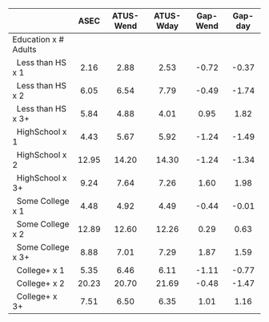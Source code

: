 
|                      |         ASEC |    ATUS-Wend |    ATUS-Wday |     Gap-Wend |      Gap-day |
| -------------------- | :----------: | :----------: | :----------: | :----------: | :----------: |
| Education x # Adults |              |              |              |              |              |
| &nbsp;&nbsp;Less than HS x 1 |         2.16 |         2.88 |         2.53 |        -0.72 |        -0.37 |
| &nbsp;&nbsp;Less than HS x 2 |         6.05 |         6.54 |         7.79 |        -0.49 |        -1.74 |
| &nbsp;&nbsp;Less than HS x 3+ |         5.84 |         4.88 |         4.01 |         0.95 |         1.82 |
| &nbsp;&nbsp;HighSchool x 1 |         4.43 |         5.67 |         5.92 |        -1.24 |        -1.49 |
| &nbsp;&nbsp;HighSchool x 2 |        12.95 |        14.20 |        14.30 |        -1.24 |        -1.34 |
| &nbsp;&nbsp;HighSchool x 3+ |         9.24 |         7.64 |         7.26 |         1.60 |         1.98 |
| &nbsp;&nbsp;Some College x 1 |         4.48 |         4.92 |         4.49 |        -0.44 |        -0.01 |
| &nbsp;&nbsp;Some College x 2 |        12.89 |        12.60 |        12.26 |         0.29 |         0.63 |
| &nbsp;&nbsp;Some College x 3+ |         8.88 |         7.01 |         7.29 |         1.87 |         1.59 |
| &nbsp;&nbsp;College+ x 1 |         5.35 |         6.46 |         6.11 |        -1.11 |        -0.77 |
| &nbsp;&nbsp;College+ x 2 |        20.23 |        20.70 |        21.69 |        -0.48 |        -1.47 |
| &nbsp;&nbsp;College+ x 3+ |         7.51 |         6.50 |         6.35 |         1.01 |         1.16 |

